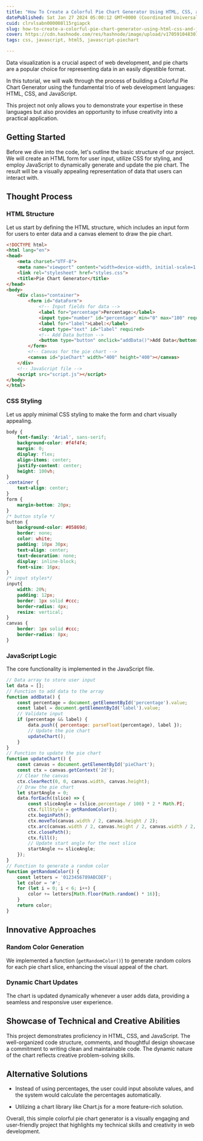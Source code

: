 ```yaml
---
title: "How To Create a Colorful Pie Chart Generator Using HTML, CSS, and JavaScript"
datePublished: Sat Jan 27 2024 05:00:12 GMT+0000 (Coordinated Universal Time)
cuid: clrvlsabn000008l15rgiapck
slug: how-to-create-a-colorful-pie-chart-generator-using-html-css-and-javascript
cover: https://cdn.hashnode.com/res/hashnode/image/upload/v1705910483012/5250c2de-0592-4757-b8f3-162c2e403f76.png
tags: css, javascript, html5, javascript-piechart

---
```


Data visualization is a crucial aspect of web development, and pie charts are a popular choice for representing data in an easily digestible format.

In this tutorial, we will walk through the process of building a Colorful Pie Chart Generator using the fundamental trio of web development languages: HTML, CSS, and JavaScript.

This project not only allows you to demonstrate your expertise in these languages but also provides an opportunity to infuse creativity into a practical application.

## **Getting Started**

Before we dive into the code, let's outline the basic structure of our project. We will create an HTML form for user input, utilize CSS for styling, and employ JavaScript to dynamically generate and update the pie chart. The result will be a visually appealing representation of data that users can interact with.

## Thought Process

### HTML Structure

Let us start by defining the HTML structure, which includes an input form for users to enter data and a canvas element to draw the pie chart.

```html
<!DOCTYPE html>
<html lang="en">
<head>
    <meta charset="UTF-8">
    <meta name="viewport" content="width=device-width, initial-scale=1.0">
    <link rel="stylesheet" href="styles.css">
    <title>Pie Chart Generator</title>
</head>
<body>
    <div class="container">
        <form id="dataForm">
            <!-- Input fields for data -->
            <label for="percentage">Percentage:</label>
            <input type="number" id="percentage" min="0" max="100" required>
            <label for="label">Label:</label>
            <input type="text" id="label" required>
            <!-- Add Data button -->
            <button type="button" onclick="addData()">Add Data</button>
        </form>
        <!-- Canvas for the pie chart -->
        <canvas id="pieChart" width="400" height="400"></canvas>
    </div>
    <!-- JavaScript file -->
    <script src="script.js"></script>
</body>
</html>
```

### CSS Styling

Let us apply minimal CSS styling to make the form and chart visually appealing.

```css
body {
    font-family: 'Arial', sans-serif;
    background-color: #f4f4f4;
    margin: 0;
    display: flex;
    align-items: center;
    justify-content: center;
    height: 100vh;
}
.container {
    text-align: center;
}
form {
    margin-bottom: 20px;
}
/* button style */
button {
    background-color: #05869d;
    border: none;
    color: white;
    padding: 10px 30px;
    text-align: center;
    text-decoration: none;
    display: inline-block;
    font-size: 16px;
}
/* input styles*/
input{
    width: 20%;
    padding: 12px;
    border: 1px solid #ccc;
    border-radius: 4px;
    resize: vertical;
}
canvas {
    border: 1px solid #ccc;
    border-radius: 8px;
}
```

### JavaScript Logic

The core functionality is implemented in the JavaScript file.

```javascript
// Data array to store user input
let data = [];
// Function to add data to the array
function addData() {
    const percentage = document.getElementById('percentage').value;
    const label = document.getElementById('label').value;
    // Validate input
    if (percentage && label) {
        data.push({ percentage: parseFloat(percentage), label });
        // Update the pie chart
        updateChart();
    }
}
// Function to update the pie chart
function updateChart() {
    const canvas = document.getElementById('pieChart');
    const ctx = canvas.getContext('2d');
    // Clear the canvas
    ctx.clearRect(0, 0, canvas.width, canvas.height);
    // Draw the pie chart
    let startAngle = 0;
    data.forEach((slice) => {
        const sliceAngle = (slice.percentage / 100) * 2 * Math.PI;
        ctx.fillStyle = getRandomColor();
        ctx.beginPath();
        ctx.moveTo(canvas.width / 2, canvas.height / 2);
        ctx.arc(canvas.width / 2, canvas.height / 2, canvas.width / 2, startAngle, startAngle + sliceAngle);
        ctx.closePath();
        ctx.fill();
        // Update start angle for the next slice
        startAngle += sliceAngle;
    });
}
// Function to generate a random color
function getRandomColor() {
    const letters = '0123456789ABCDEF';
    let color = '#';
    for (let i = 0; i < 6; i++) {
        color += letters[Math.floor(Math.random() * 16)];
    }
    return color;
}
```

## Innovative Approaches

### Random Color Generation

We implemented a function (`getRandomColor()`) to generate random colors for each pie chart slice, enhancing the visual appeal of the chart.

### Dynamic Chart Updates

The chart is updated dynamically whenever a user adds data, providing a seamless and responsive user experience.

## Showcase of Technical and Creative Abilities

This project demonstrates proficiency in HTML, CSS, and JavaScript. The well-organized code structure, comments, and thoughtful design showcase a commitment to writing clean and maintainable code. The dynamic nature of the chart reflects creative problem-solving skills.

## Alternative Solutions

* Instead of using percentages, the user could input absolute values, and the system would calculate the percentages automatically.
    
* Utilizing a chart library like Chart.js for a more feature-rich solution.
    

Overall, this simple colorful pie chart generator is a visually engaging and user-friendly project that highlights my technical skills and creativity in web development.